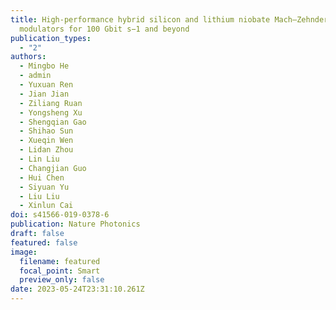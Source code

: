 ```yaml
---
title: High-performance hybrid silicon and lithium niobate Mach–Zehnder
  modulators for 100 Gbit s−1 and beyond
publication_types:
  - "2"
authors:
  - Mingbo He
  - admin
  - Yuxuan Ren
  - Jian Jian
  - Ziliang Ruan
  - Yongsheng Xu
  - Shengqian Gao
  - Shihao Sun
  - Xueqin Wen
  - Lidan Zhou
  - Lin Liu
  - Changjian Guo
  - Hui Chen
  - Siyuan Yu
  - Liu Liu
  - Xinlun Cai
doi: s41566-019-0378-6
publication: Nature Photonics
draft: false
featured: false
image:
  filename: featured
  focal_point: Smart
  preview_only: false
date: 2023-05-24T23:31:10.261Z
---
```


